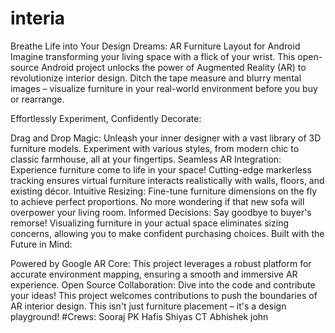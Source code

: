 # interia
Breathe Life into Your Design Dreams: AR Furniture Layout for Android
Imagine transforming your living space with a flick of your wrist. This open-source Android project unlocks the power of Augmented Reality (AR) to revolutionize interior design. Ditch the tape measure and blurry mental images – visualize furniture in your real-world environment before you buy or rearrange.

Effortlessly Experiment, Confidently Decorate:

Drag and Drop Magic: Unleash your inner designer with a vast library of 3D furniture models. Experiment with various styles, from modern chic to classic farmhouse, all at your fingertips.
Seamless AR Integration: Experience furniture come to life in your space! Cutting-edge markerless tracking ensures virtual furniture interacts realistically with walls, floors, and existing décor.
Intuitive Resizing: Fine-tune furniture dimensions on the fly to achieve perfect proportions. No more wondering if that new sofa will overpower your living room.
Informed Decisions: Say goodbye to buyer's remorse! Visualizing furniture in your actual space eliminates sizing concerns, allowing you to make confident purchasing choices.
Built with the Future in Mind:

Powered by Google AR Core: This project leverages a robust platform for accurate environment mapping, ensuring a smooth and immersive AR experience.
Open Source Collaboration: Dive into the code and contribute your ideas! This project welcomes contributions to push the boundaries of AR interior design.
This isn't just furniture placement – it's a design playground!
#Crews: Sooraj PK Hafis Shiyas CT Abhishek john 
